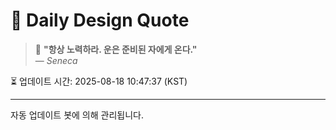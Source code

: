 
# 📘 Daily Design Quote

> 💬 **"항상 노력하라. 운은 준비된 자에게 온다."**  
> — *Seneca*

⏳ 업데이트 시간: 2025-08-18 10:47:37 (KST)

---

자동 업데이트 봇에 의해 관리됩니다.
